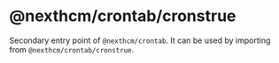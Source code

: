 # @nexthcm/crontab/cronstrue

Secondary entry point of `@nexthcm/crontab`. It can be used by importing from `@nexthcm/crontab/cronstrue`.
